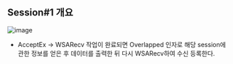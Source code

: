 ## Session#1 개요
![image](https://user-images.githubusercontent.com/68372094/163756375-c65efe66-1197-4662-a53e-9498a26e64e7.png)

* AcceptEx -> WSARecv 작업이 완료되면 Overlapped 인자로 해당 session에 관한 정보를 얻은 후 데이터를 출력한 뒤 다시 WSARecv하여 수신 등록한다.
